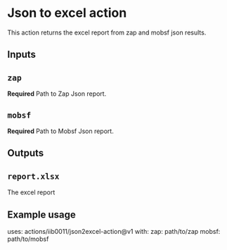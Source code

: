 # Json to excel action

This action returns the excel report from zap and mobsf json results.

## Inputs

## `zap`

**Required** Path to Zap Json report.
## `mobsf`

**Required** Path to Mobsf Json report.

## Outputs

## `report.xlsx`

The excel report
## Example usage

uses: actions/iib0011/json2excel-action@v1
with:
  zap: path/to/zap
  mobsf: path/to/mobsf